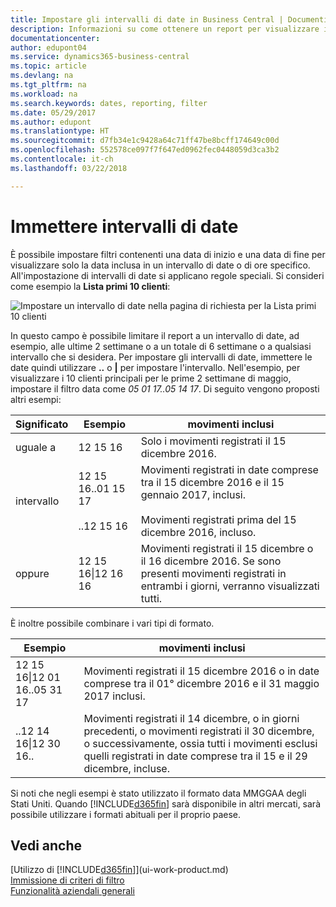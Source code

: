 ```yaml
---
title: Impostare gli intervalli di date in Business Central | Documenti Microsoft
description: Informazioni su come ottenere un report per visualizzare i dati relativi a periodi di tempo specifici utilizzando gli intervalli di date in Business Central.
documentationcenter: 
author: edupont04
ms.service: dynamics365-business-central
ms.topic: article
ms.devlang: na
ms.tgt_pltfrm: na
ms.workload: na
ms.search.keywords: dates, reporting, filter
ms.date: 05/29/2017
ms.author: edupont
ms.translationtype: HT
ms.sourcegitcommit: d7fb34e1c9428a64c71ff47be8bcff174649c00d
ms.openlocfilehash: 552578ce097f7f647ed0962fec0448059d3ca3b2
ms.contentlocale: it-ch
ms.lasthandoff: 03/22/2018

---
```

# <a name="entering-date-ranges"></a>Immettere intervalli di date 
È possibile impostare filtri contenenti una data di inizio e una data di fine per visualizzare solo la data inclusa in un intervallo di date o di ore specifico. All'impostazione di intervalli di date si applicano regole speciali. Si consideri come esempio la **Lista primi 10 clienti**:

![Impostare un intervallo di date nella pagina di richiesta per la Lista primi 10 clienti](./media/ui-enter-date-ranges/customer-top10-list.png)

In questo campo è possibile limitare il report a un intervallo di date, ad esempio, alle ultime 2 settimane o a un totale di 6 settimane o a qualsiasi intervallo che si desidera. Per impostare gli intervalli di date, immettere le date quindi utilizzare **..** o **|** per impostare l'intervallo. Nell'esempio, per visualizzare i 10 clienti principali per le prime 2 settimane di maggio, impostare il filtro data come *05 01 17..05 14 17*.
Di seguito vengono proposti altri esempi:

| Significato | Esempio | movimenti inclusi |
|---|---|---|
|uguale a| 12 15 16 |Solo i movimenti registrati il 15 dicembre 2016.|
|intervallo| 12 15 16..01 15 17<br /><br />..12 15 16|Movimenti registrati in date comprese tra il 15 dicembre 2016 e il 15 gennaio 2017, inclusi.<br /><br />Movimenti registrati prima del 15 dicembre 2016, incluso.|
|oppure|12 15 16&#124;12 16 16|Movimenti registrati il 15 dicembre o il 16 dicembre 2016. Se sono presenti movimenti registrati in entrambi i giorni, verranno visualizzati tutti.|

È inoltre possibile combinare i vari tipi di formato.

| Esempio | movimenti inclusi |
|---|---|
|12 15 16&#124;12 01 16..05 31 17 | Movimenti registrati il 15 dicembre 2016 o in date comprese tra il 01° dicembre 2016 e il 31 maggio 2017 inclusi. |
|..12 14 16&#124;12 30 16.. | Movimenti registrati il 14 dicembre, o in giorni precedenti, o movimenti registrati il 30 dicembre, o successivamente, ossia tutti i movimenti esclusi quelli registrati in date comprese tra il 15 e il 29 dicembre, incluse. |

Si noti che negli esempi è stato utilizzato il formato data MMGGAA degli Stati Uniti. Quando [!INCLUDE[d365fin](includes/d365fin_md.md)] sarà disponibile in altri mercati, sarà possibile utilizzare i formati abituali per il proprio paese.

## <a name="see-also"></a>Vedi anche
[Utilizzo di [!INCLUDE[d365fin](includes/d365fin_long_md.md)]](ui-work-product.md)  
[Immissione di criteri di filtro](ui-enter-criteria-filters.md)  
[Funzionalità aziendali generali](ui-across-business-areas.md)

